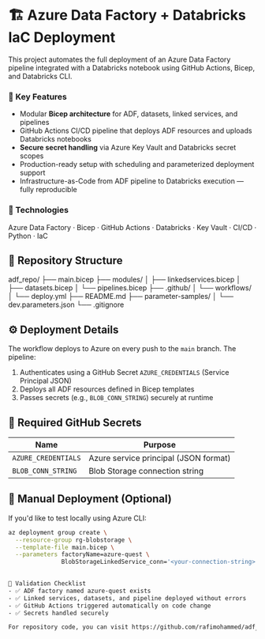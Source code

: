 # 🏗️ Azure Data Factory + Databricks IaC Deployment

This project automates the full deployment of an Azure Data Factory pipeline integrated with a Databricks notebook using GitHub Actions,
Bicep, and Databricks CLI.

### 🔧 Key Features
- Modular **Bicep architecture** for ADF, datasets, linked services, and pipelines
- GitHub Actions CI/CD pipeline that deploys ADF resources and uploads Databricks notebooks
- **Secure secret handling** via Azure Key Vault and Databricks secret scopes
- Production-ready setup with scheduling and parameterized deployment support
- Infrastructure-as-Code from ADF pipeline to Databricks execution — fully reproducible

### 💼 Technologies
Azure Data Factory · Bicep · GitHub Actions · Databricks · Key Vault · CI/CD · Python · IaC

## 📁 Repository Structure
adf_repo/
├── main.bicep
├── modules/
│   ├── linkedservices.bicep
│   ├── datasets.bicep
│   └── pipelines.bicep
├── .github/
│   └── workflows/
│       └── deploy.yml
├── README.md
├── parameter-samples/
│   └── dev.parameters.json
└── .gitignore



## ⚙️ Deployment Details

The workflow deploys to Azure on every push to the `main` branch. The pipeline:
1. Authenticates using a GitHub Secret `AZURE_CREDENTIALS` (Service Principal JSON)
2. Deploys all ADF resources defined in Bicep templates
3. Passes secrets (e.g., `BLOB_CONN_STRING`) securely at runtime

## 🔐 Required GitHub Secrets

| Name                     | Purpose                                |
|--------------------------|----------------------------------------|
| `AZURE_CREDENTIALS`      | Azure service principal (JSON format)  |
| `BLOB_CONN_STRING`       | Blob Storage connection string         |

## 🚀 Manual Deployment (Optional)

If you'd like to test locally using Azure CLI:

```bash
az deployment group create \
  --resource-group rg-blobstorage \
  --template-file main.bicep \
  --parameters factoryName=azure-quest \
               BlobStorageLinkedService_conn='<your-connection-string>'
			   

🧪 Validation Checklist
- ✅ ADF factory named azure-quest exists
- ✅ Linked services, datasets, and pipeline deployed without errors
- ✅ GitHub Actions triggered automatically on code change
- ✅ Secrets handled securely

For repository code, you can visit https://github.com/rafimohammed/adf_repo